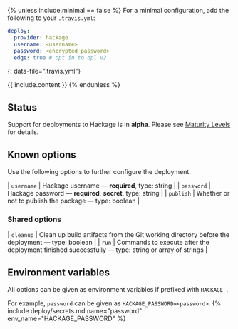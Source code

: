 {% unless include.minimal == false %}
For a minimal configuration, add the following to your `.travis.yml`:

```yaml
deploy:
  provider: hackage
  username: <username>
  password: <encrypted password>
  edge: true # opt in to dpl v2
```
{: data-file=".travis.yml"}



{{ include.content }}
{% endunless %}

## Status

Support for deployments to Hackage is in **alpha**. Please see [Maturity Levels](/user/deployment-v2#maturity-levels) for details.
## Known options

Use the following options to further configure the deployment.

| `username` | Hackage username &mdash; **required**, type: string |
| `password` | Hackage password &mdash; **required**, **secret**, type: string |
| `publish` | Whether or not to publish the package &mdash; type: boolean |

### Shared options

| `cleanup` | Clean up build artifacts from the Git working directory before the deployment &mdash; type: boolean |
| `run` | Commands to execute after the deployment finished successfully &mdash; type: string or array of strings |

## Environment variables

All options can be given as environment variables if prefixed with `HACKAGE_`.

For example, `password` can be given as `HACKAGE_PASSWORD=<password>`.
{% include deploy/secrets.md name="password" env_name="HACKAGE_PASSWORD" %}